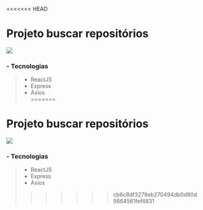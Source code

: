 <<<<<<< HEAD
# Projeto buscar repositórios

![](https://media2.giphy.com/media/d26BcXqUFZt03lnBe7/giphy.gif)


### - Tecnologias

> - ReactJS<br/>
> - Express<br/>
> - Axios<br/>
=======
# Projeto buscar repositórios

![](https://media2.giphy.com/media/d26BcXqUFZt03lnBe7/giphy.gif)


### - Tecnologias

> - ReactJS<br/>
> - Express<br/>
> - Axios<br/>
>>>>>>> cb6c8df3279eb270494db0d80d9864561fef4831
